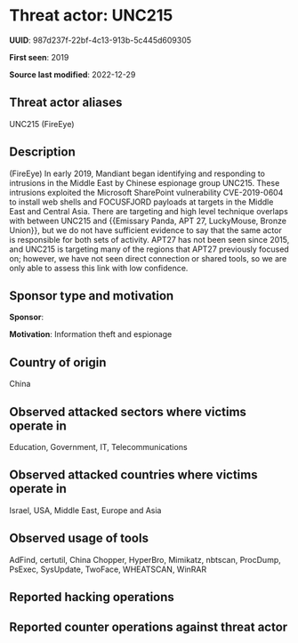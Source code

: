 # Threat actor: UNC215

**UUID**: 987d237f-22bf-4c13-913b-5c445d609305

**First seen**: 2019

**Source last modified**: 2022-12-29

## Threat actor aliases

UNC215 (FireEye)

## Description

(FireEye) In early 2019, Mandiant began identifying and responding to intrusions in the Middle East by Chinese espionage group UNC215. These intrusions exploited the Microsoft SharePoint vulnerability CVE-2019-0604 to install web shells and FOCUSFJORD payloads at targets in the Middle East and Central Asia. There are targeting and high level technique overlaps with between UNC215 and {{Emissary Panda, APT 27, LuckyMouse, Bronze Union}}, but we do not have sufficient evidence to say that the same actor is responsible for both sets of activity. APT27 has not been seen since 2015, and UNC215 is targeting many of the regions that APT27 previously focused on; however, we have not seen direct connection or shared tools, so we are only able to assess this link with low confidence.

## Sponsor type and motivation

**Sponsor**: 

**Motivation**: Information theft and espionage


## Country of origin

China

## Observed attacked sectors where victims operate in

Education, Government, IT, Telecommunications

## Observed attacked countries where victims operate in

Israel, USA, Middle East, Europe and Asia

## Observed usage of tools

AdFind, certutil, China Chopper, HyperBro, Mimikatz, nbtscan, ProcDump, PsExec, SysUpdate, TwoFace, WHEATSCAN, WinRAR

## Reported hacking operations



## Reported counter operations against threat actor





